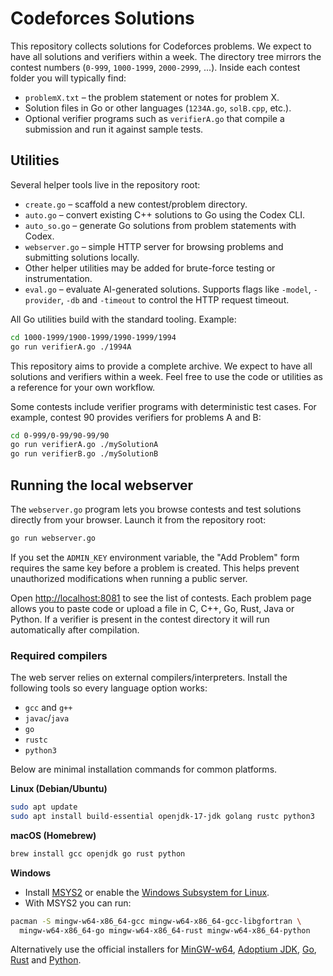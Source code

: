 # Codeforces Solutions

This repository collects solutions for Codeforces problems. We expect to have all solutions and verifiers within a week. The directory tree mirrors the contest numbers (`0-999`, `1000-1999`, `2000-2999`, ...). Inside each contest folder you will typically find:

- `problemX.txt` – the problem statement or notes for problem X.
- Solution files in Go or other languages (`1234A.go`, `solB.cpp`, etc.).
- Optional verifier programs such as `verifierA.go` that compile a submission and run it against sample tests.

## Utilities

Several helper tools live in the repository root:

- `create.go` – scaffold a new contest/problem directory.
- `auto.go` – convert existing C++ solutions to Go using the Codex CLI.
- `auto_so.go` – generate Go solutions from problem statements with Codex.
- `webserver.go` – simple HTTP server for browsing problems and submitting solutions locally.
- Other helper utilities may be added for brute-force testing or instrumentation.
- `eval.go` – evaluate AI-generated solutions. Supports flags like `-model`,
  `-provider`, `-db` and `-timeout` to control the HTTP request timeout.

All Go utilities build with the standard tooling. Example:

```bash
cd 1000-1999/1900-1999/1990-1999/1994
go run verifierA.go ./1994A
```

This repository aims to provide a complete archive. We expect to have all solutions and verifiers within a week. Feel free to use the code or utilities as a reference for your own workflow.

Some contests include verifier programs with deterministic test cases. For
example, contest 90 provides verifiers for problems A and B:

```bash
cd 0-999/0-99/90-99/90
go run verifierA.go ./mySolutionA
go run verifierB.go ./mySolutionB
```

## Running the local webserver

The `webserver.go` program lets you browse contests and test solutions
directly from your browser. Launch it from the repository root:

```bash
go run webserver.go
```

If you set the `ADMIN_KEY` environment variable, the "Add Problem" form requires
the same key before a problem is created. This helps prevent unauthorized
modifications when running a public server.

Open <http://localhost:8081> to see the list of contests. Each problem page
allows you to paste code or upload a file in C, C++, Go, Rust, Java or Python.
If a verifier is present in the contest directory it will run automatically
after compilation.

### Required compilers

The web server relies on external compilers/interpreters. Install the
following tools so every language option works:

- `gcc` and `g++`
- `javac`/`java`
- `go`
- `rustc`
- `python3`

Below are minimal installation commands for common platforms.

**Linux (Debian/Ubuntu)**

```bash
sudo apt update
sudo apt install build-essential openjdk-17-jdk golang rustc python3
```

**macOS (Homebrew)**

```bash
brew install gcc openjdk go rust python
```

**Windows**

- Install [MSYS2](https://www.msys2.org/) or enable the
  [Windows Subsystem for Linux](https://learn.microsoft.com/windows/wsl/).
- With MSYS2 you can run:

```bash
pacman -S mingw-w64-x86_64-gcc mingw-w64-x86_64-gcc-libgfortran \
  mingw-w64-x86_64-go mingw-w64-x86_64-rust mingw-w64-x86_64-python
```

Alternatively use the official installers for
[MinGW-w64](https://www.mingw-w64.org/),
[Adoptium JDK](https://adoptium.net/),
[Go](https://go.dev/dl/),
[Rust](https://rustup.rs/) and
[Python](https://www.python.org/downloads/).
